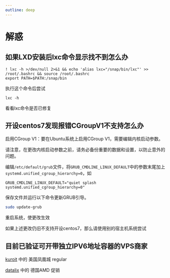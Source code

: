 ```yaml
---
outline: deep
---
```


# 解惑

## 如果LXD安装后lxc命令显示找不到怎么办

```
! lxc -h >/dev/null 2>&1 && echo 'alias lxc="/snap/bin/lxc"' >> /root/.bashrc && source /root/.bashrc
export PATH=$PATH:/snap/bin
```

执行这个命令后尝试

```
lxc -h
```

看看lxc命令是否已修复

## 开设centos7发现报错CGroupV1不支持怎么办

启用CGroup V1：要在Ubuntu系统上启用CGroup V1，需要编辑内核启动参数。

请注意，在更改内核启动参数之前，请务必备份重要的数据和设置，以防止意外的问题。

编辑```/etc/default/grub```文件，将```GRUB_CMDLINE_LINUX_DEFAULT```中的参数末尾加上```systemd.unified_cgroup_hierarchy=0```，如

```
GRUB_CMDLINE_LINUX_DEFAULT="quiet splash systemd.unified_cgroup_hierarchy=0"
```

保存文件并运行以下命令更新GRUB引导。

```bash
sudo update-grub
```

重启系统，使更改生效

如果上述更改仍旧不支持开设centos7，那么请使用别的宿主机系统尝试

## 目前已验证可开带独立IPV6地址容器的VPS商家

[kuroit](https://my.kuroit.com/aff.php?aff=5) 中的 美国凤凰城 regular

[datalix](https://t.me/vps_reviews/338) 中的 德国AMD 促销
